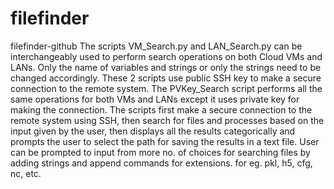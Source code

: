 # filefinder
filefinder-github
The scripts VM_Search.py and LAN_Search.py can be interchangeably used to perform search operations on both Cloud VMs and LANs. Only the name of variables and strings or only the strings need to be changed accordingly. These 2 scripts use public SSH key to make a secure connection to the remote system.
The PVKey_Search script performs all the same operations for both VMs and LANs except it uses private key for making the connection.
The scripts first make a secure connection to the remote system using SSH, then search for files and processes based on the input given by the user, then displays all the results categorically and prompts the user to select the path for saving the results in a text file.
User can be prompted to input from more no. of choices for searching files by adding strings and append commands for extensions. for eg. pkl, h5, cfg, nc, etc.

